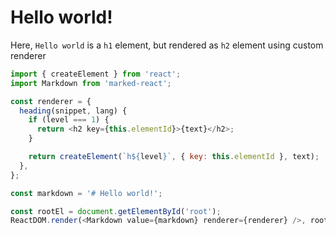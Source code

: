 # Hello world!

Here, `Hello world` is a `h1` element, but rendered as `h2` element using custom renderer

```js
import { createElement } from 'react';
import Markdown from 'marked-react';

const renderer = {
  heading(snippet, lang) {
    if (level === 1) {
      return <h2 key={this.elementId}>{text}</h2>;
    }

    return createElement(`h${level}`, { key: this.elementId }, text);
  },
};

const markdown = '# Hello world!';

const rootEl = document.getElementById('root');
ReactDOM.render(<Markdown value={markdown} renderer={renderer} />, rootEl);
```
